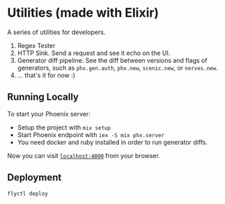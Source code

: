 # Utilities (made with Elixir)

A series of utilities for developers.

1. Regex Tester
1. HTTP Sink. Send a request and see it echo on the UI.
1. Generator diff pipeline. See the diff between versions and flags of
   generators, such as `phx.gen.auth`, `phx.new`, `scenic.new`, or `nerves.new`.
1. ... that's it for now :)

## Running Locally

To start your Phoenix server:

  * Setup the project with `mix setup`
  * Start Phoenix endpoint with `iex -S mix phx.server`
  * You need docker and ruby installed in order to run generator diffs.

Now you can visit [`localhost:4000`](http://localhost:4000) from your browser.

## Deployment

`flyctl deploy`

